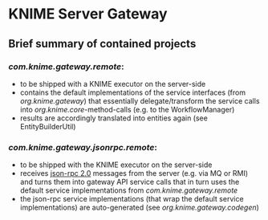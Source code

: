 # KNIME Server Gateway

## Brief summary of contained projects

### _com.knime.gateway.remote_: 
* to be shipped with a KNIME executor on the server-side
* contains the default implementations of the service interfaces (from _org.knime.gateway_) that essentially delegate/transform the service calls into _org.knime.core_-method-calls (e.g. to the WorkflowManager)
* results are accordingly translated into entities again (see EntityBuilderUtil)

### _com.knime.gateway.jsonrpc.remote_:
* to be shipped with the KNIME executor on the server-side
* receives [json-rpc 2.0](www.jsonrpc.org) messages from the server (e.g. via MQ or RMI) and turns them into gateway API service calls that in turn uses the default service implementations from _com.knime.gateway.remote_
* the json-rpc service implementations (that wrap the default service implementations) are auto-generated (see _org.knime.gateway.codegen_)
